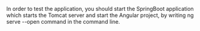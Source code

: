 In order to test the application, you should start the SpringBoot application which starts the Tomcat server and start the Angular project,
by writing ng serve --open command in the command line. 
